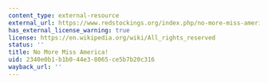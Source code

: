 ```yaml
---
content_type: external-resource
external_url: https://www.redstockings.org/index.php/no-more-miss-america
has_external_license_warning: true
license: https://en.wikipedia.org/wiki/All_rights_reserved
status: ''
title: No More Miss America!
uid: 2340e0b1-b1b0-44e3-8065-ce5b7b20c316
wayback_url: ''
---
```

